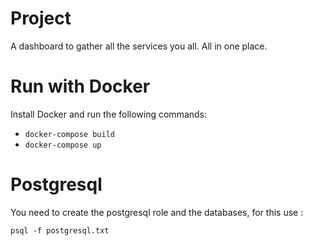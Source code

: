 # Project

A dashboard to gather all the services you all. All in one place.

# Run with Docker
Install Docker and run the following commands:
- `docker-compose build`
- `docker-compose up`

# Postgresql

You need to create the postgresql role and the databases, for this use :

    psql -f postgresql.txt
